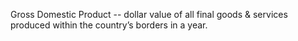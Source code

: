 Gross Domestic Product -- dollar value of all final goods & services produced within the country’s borders in a year.
